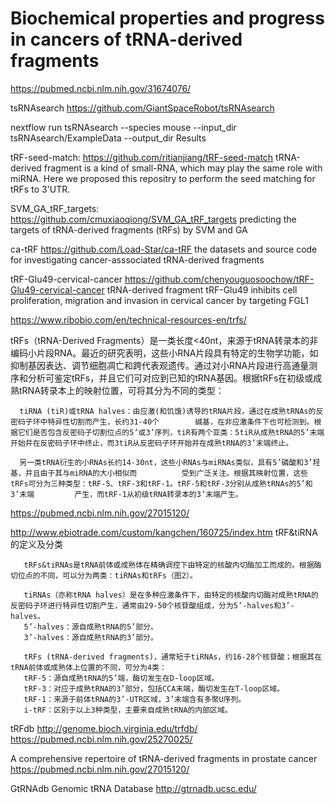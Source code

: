 # Biochemical properties and progress in cancers of tRNA-derived fragments


https://pubmed.ncbi.nlm.nih.gov/31674076/

tsRNAsearch
https://github.com/GiantSpaceRobot/tsRNAsearch

nextflow run tsRNAsearch --species mouse --input_dir tsRNAsearch/ExampleData --output_dir Results



tRF-seed-match:
https://github.com/ritianjiang/tRF-seed-match
tRNA-derived fragment is a kind of small-RNA, which may play the same role with miRNA. Here we proposed this repositry to perform the seed matching for tRFs to 3'UTR.

SVM_GA_tRF_targets:
https://github.com/cmuxiaoqiong/SVM_GA_tRF_targets
predicting the targets of tRNA-derived fragments (tRFs) by SVM and GA

ca-tRF
https://github.com/Load-Star/ca-tRF
the datasets and source code for investigating cancer-asssociated tRNA-derived fragments

tRF-Glu49-cervical-cancer
https://github.com/chenyouguosoochow/tRF-Glu49-cervical-cancer
tRNA-derived fragment tRF-Glu49 inhibits cell proliferation, migration and invasion in cervical cancer by targeting FGL1


https://www.ribobio.com/en/technical-resources-en/trfs/

tRFs（tRNA-Derived Fragments）是一类长度<40nt，来源于tRNA转录本的非编码小片段RNA。最近的研究表明，这些小RNA片段具有特定的生物学功能，如抑制基因表达、调节细胞凋亡和跨代表观遗传。通过对小RNA片段进行高通量测序和分析可鉴定tRFs，并且它们可对应到已知的tRNA基因。根据tRFs在初级或成熟tRNA转录本上的映射位置，可将其分为不同的类型：

      tiRNA (tiR)或tRNA halves：由应激(和饥饿)诱导的tRNA片段，通过在成熟tRNAs的反密码子环中特异性切割而产生，长约31-40个        碱基，在非应激条件下也可检测到。根据它们是否包含反密码子切割位点的5’或3’序列，tiR有两个亚类：5tiR从成熟tRNA的5’末端          开始并在反密码子环中终止，而3tiR从反密码子环开始并在成熟tRNA的3’末端终止。

      另一类tRNA衍生的小RNAs长约14-30nt，这些小RNAs与miRNAs类似，具有5’磷酸和3’羟基，并且由于其与miRNA的大小相似而          受到广泛关注。根据其映射位置，这些tRFs可分为三种类型：tRF-5、tRF-3和tRF-1。tRF-5和tRF-3分别从成熟tRNAs的5’和3’末端         产生，而tRF-1从初级tRNA转录本的3’末端产生。


https://pubmed.ncbi.nlm.nih.gov/27015120/

http://www.ebiotrade.com/custom/kangchen/160725/index.htm
tRF&tiRNA的定义及分类

       tRFs&tiRNAs是tRNA前体或成熟体在精确调控下由特定的核酸内切酶加工而成的。根据酶切位点的不同，可以分为两类：tiRNAs和tRFs（图2）。

       tiRNAs（亦称tRNA halves）是在多种应激条件下，由特定的核酸内切酶对成熟tRNA的反密码子环进行特异性切割产生，通常由29-50个核苷酸组成，分为5’-halves和3’-halves。
       5’-halves：源自成熟tRNA的5’部分。
       3’-halves：源自成熟tRNA的3’部分。

       tRFs (tRNA-derived fragments)，通常短于tiRNAs，约16-28个核苷酸；根据其在tRNA前体或成熟体上位置的不同，可分为4类：
       tRF-5：源自成熟tRNA的5’端，酶切发生在D-loop区域。
       tRF-3：对应于成熟tRNA的3’部分，包括CCA末端，酶切发生在T-loop区域。
       tRF-1：来源于前体tRNA的3’-UTR区域，3’末端含有多聚U序列。
       i-tRF：区别于以上3种类型，主要来自成熟tRNA的内部区域。
      
tRFdb
http://genome.bioch.virginia.edu/trfdb/
https://pubmed.ncbi.nlm.nih.gov/25270025/

A comprehensive repertoire of tRNA-derived fragments in prostate cancer
https://pubmed.ncbi.nlm.nih.gov/27015120/

GtRNAdb Genomic tRNA Database 
http://gtrnadb.ucsc.edu/

